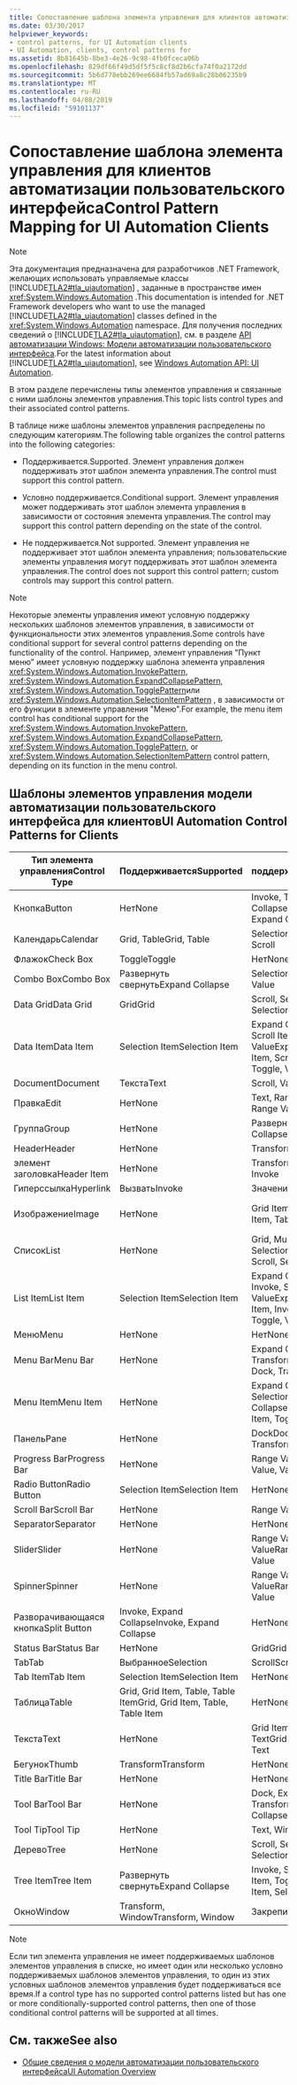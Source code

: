 ```yaml
---
title: Сопоставление шаблона элемента управления для клиентов автоматизации пользовательского интерфейса
ms.date: 03/30/2017
helpviewer_keywords:
- control patterns, for UI Automation clients
- UI Automation, clients, control patterns for
ms.assetid: 8b81645b-8be3-4e26-9c98-4fb0fceca06b
ms.openlocfilehash: 829df66f49d5df5f5c8cf8d2b6cfa74f0a2172dd
ms.sourcegitcommit: 5b6d778ebb269ee6684fb57ad69a8c28b06235b9
ms.translationtype: MT
ms.contentlocale: ru-RU
ms.lasthandoff: 04/08/2019
ms.locfileid: "59101137"
---
```

# <a name="control-pattern-mapping-for-ui-automation-clients"></a><span data-ttu-id="0087f-102">Сопоставление шаблона элемента управления для клиентов автоматизации пользовательского интерфейса</span><span class="sxs-lookup"><span data-stu-id="0087f-102">Control Pattern Mapping for UI Automation Clients</span></span>
> [!NOTE]
>  <span data-ttu-id="0087f-103">Эта документация предназначена для разработчиков .NET Framework, желающих использовать управляемые классы [!INCLUDE[TLA2#tla_uiautomation](../../../includes/tla2sharptla-uiautomation-md.md)] , заданные в пространстве имен <xref:System.Windows.Automation> .</span><span class="sxs-lookup"><span data-stu-id="0087f-103">This documentation is intended for .NET Framework developers who want to use the managed [!INCLUDE[TLA2#tla_uiautomation](../../../includes/tla2sharptla-uiautomation-md.md)] classes defined in the <xref:System.Windows.Automation> namespace.</span></span> <span data-ttu-id="0087f-104">Для получения последних сведений о [!INCLUDE[TLA2#tla_uiautomation](../../../includes/tla2sharptla-uiautomation-md.md)], см. в разделе [API автоматизации Windows: Модели автоматизации пользовательского интерфейса](https://go.microsoft.com/fwlink/?LinkID=156746).</span><span class="sxs-lookup"><span data-stu-id="0087f-104">For the latest information about [!INCLUDE[TLA2#tla_uiautomation](../../../includes/tla2sharptla-uiautomation-md.md)], see [Windows Automation API: UI Automation](https://go.microsoft.com/fwlink/?LinkID=156746).</span></span>  
  
 <span data-ttu-id="0087f-105">В этом разделе перечислены типы элементов управления и связанные с ними шаблоны элементов управления.</span><span class="sxs-lookup"><span data-stu-id="0087f-105">This topic lists control types and their associated control patterns.</span></span>  
  
 <span data-ttu-id="0087f-106">В таблице ниже шаблоны элементов управления распределены по следующим категориям.</span><span class="sxs-lookup"><span data-stu-id="0087f-106">The following table organizes the control patterns into the following categories:</span></span>  
  
-   <span data-ttu-id="0087f-107">Поддерживается.</span><span class="sxs-lookup"><span data-stu-id="0087f-107">Supported.</span></span> <span data-ttu-id="0087f-108">Элемент управления должен поддерживать этот шаблон элемента управления.</span><span class="sxs-lookup"><span data-stu-id="0087f-108">The control must support this control pattern.</span></span>  
  
-   <span data-ttu-id="0087f-109">Условно поддерживается.</span><span class="sxs-lookup"><span data-stu-id="0087f-109">Conditional support.</span></span> <span data-ttu-id="0087f-110">Элемент управления может поддерживать этот шаблон элемента управления в зависимости от состояния элемента управления.</span><span class="sxs-lookup"><span data-stu-id="0087f-110">The control may support this control pattern depending on the state of the control.</span></span>  
  
-   <span data-ttu-id="0087f-111">Не поддерживается.</span><span class="sxs-lookup"><span data-stu-id="0087f-111">Not supported.</span></span> <span data-ttu-id="0087f-112">Элемент управления не поддерживает этот шаблон элемента управления; пользовательские элементы управления могут поддерживать этот шаблон элемента управления.</span><span class="sxs-lookup"><span data-stu-id="0087f-112">The control does not support this control pattern; custom controls may support this control pattern.</span></span>  
  
> [!NOTE]
>  <span data-ttu-id="0087f-113">Некоторые элементы управления имеют условную поддержку нескольких шаблонов элементов управления, в зависимости от функциональности этих элементов управления.</span><span class="sxs-lookup"><span data-stu-id="0087f-113">Some controls have conditional support for several control patterns depending on the functionality of the control.</span></span> <span data-ttu-id="0087f-114">Например, элемент управления "Пункт меню" имеет условную поддержку шаблона элемента управления <xref:System.Windows.Automation.InvokePattern>, <xref:System.Windows.Automation.ExpandCollapsePattern>, <xref:System.Windows.Automation.TogglePattern>или <xref:System.Windows.Automation.SelectionItemPattern> , в зависимости от его функции в элементе управления "Меню".</span><span class="sxs-lookup"><span data-stu-id="0087f-114">For example, the menu item control has conditional support for the <xref:System.Windows.Automation.InvokePattern>, <xref:System.Windows.Automation.ExpandCollapsePattern>, <xref:System.Windows.Automation.TogglePattern>, or <xref:System.Windows.Automation.SelectionItemPattern> control pattern, depending on its function in the menu control.</span></span>  
  
<a name="control_mapping_clients"></a>   
## <a name="ui-automation-control-patterns-for-clients"></a><span data-ttu-id="0087f-115">Шаблоны элементов управления модели автоматизации пользовательского интерфейса для клиентов</span><span class="sxs-lookup"><span data-stu-id="0087f-115">UI Automation Control Patterns for Clients</span></span>  
  
|<span data-ttu-id="0087f-116">Тип элемента управления</span><span class="sxs-lookup"><span data-stu-id="0087f-116">Control Type</span></span>|<span data-ttu-id="0087f-117">Поддерживается</span><span class="sxs-lookup"><span data-stu-id="0087f-117">Supported</span></span>|<span data-ttu-id="0087f-118">Условно поддерживается</span><span class="sxs-lookup"><span data-stu-id="0087f-118">Conditional Support</span></span>|<span data-ttu-id="0087f-119">Не поддерживается</span><span class="sxs-lookup"><span data-stu-id="0087f-119">Not Supported</span></span>|  
|------------------|---------------|-------------------------|-------------------|  
|<span data-ttu-id="0087f-120">Кнопка</span><span class="sxs-lookup"><span data-stu-id="0087f-120">Button</span></span>|<span data-ttu-id="0087f-121">Нет</span><span class="sxs-lookup"><span data-stu-id="0087f-121">None</span></span>|<span data-ttu-id="0087f-122">Invoke, Toggle, Expand Collapse</span><span class="sxs-lookup"><span data-stu-id="0087f-122">Invoke, Toggle, Expand Collapse</span></span>|<span data-ttu-id="0087f-123">Нет</span><span class="sxs-lookup"><span data-stu-id="0087f-123">None</span></span>|  
|<span data-ttu-id="0087f-124">Календарь</span><span class="sxs-lookup"><span data-stu-id="0087f-124">Calendar</span></span>|<span data-ttu-id="0087f-125">Grid, Table</span><span class="sxs-lookup"><span data-stu-id="0087f-125">Grid, Table</span></span>|<span data-ttu-id="0087f-126">Selection, Scroll</span><span class="sxs-lookup"><span data-stu-id="0087f-126">Selection, Scroll</span></span>|<span data-ttu-id="0087f-127">Значение</span><span class="sxs-lookup"><span data-stu-id="0087f-127">Value</span></span>|  
|<span data-ttu-id="0087f-128">Флажок</span><span class="sxs-lookup"><span data-stu-id="0087f-128">Check Box</span></span>|<span data-ttu-id="0087f-129">Toggle</span><span class="sxs-lookup"><span data-stu-id="0087f-129">Toggle</span></span>|<span data-ttu-id="0087f-130">Нет</span><span class="sxs-lookup"><span data-stu-id="0087f-130">None</span></span>|<span data-ttu-id="0087f-131">Нет</span><span class="sxs-lookup"><span data-stu-id="0087f-131">None</span></span>|  
|<span data-ttu-id="0087f-132">Combo Box</span><span class="sxs-lookup"><span data-stu-id="0087f-132">Combo Box</span></span>|<span data-ttu-id="0087f-133">Развернуть свернуть</span><span class="sxs-lookup"><span data-stu-id="0087f-133">Expand Collapse</span></span>|<span data-ttu-id="0087f-134">Selection, Value</span><span class="sxs-lookup"><span data-stu-id="0087f-134">Selection, Value</span></span>|<span data-ttu-id="0087f-135">Scroll</span><span class="sxs-lookup"><span data-stu-id="0087f-135">Scroll</span></span>|  
|<span data-ttu-id="0087f-136">Data Grid</span><span class="sxs-lookup"><span data-stu-id="0087f-136">Data Grid</span></span>|<span data-ttu-id="0087f-137">Grid</span><span class="sxs-lookup"><span data-stu-id="0087f-137">Grid</span></span>|<span data-ttu-id="0087f-138">Scroll, Selection, Table</span><span class="sxs-lookup"><span data-stu-id="0087f-138">Scroll, Selection, Table</span></span>|<span data-ttu-id="0087f-139">Нет</span><span class="sxs-lookup"><span data-stu-id="0087f-139">None</span></span>|  
|<span data-ttu-id="0087f-140">Data Item</span><span class="sxs-lookup"><span data-stu-id="0087f-140">Data Item</span></span>|<span data-ttu-id="0087f-141">Selection Item</span><span class="sxs-lookup"><span data-stu-id="0087f-141">Selection Item</span></span>|<span data-ttu-id="0087f-142">Expand Collapse, Grid Item, Scroll Item, Table, Toggle, Value</span><span class="sxs-lookup"><span data-stu-id="0087f-142">Expand Collapse, Grid Item, Scroll Item, Table, Toggle, Value</span></span>|<span data-ttu-id="0087f-143">Нет</span><span class="sxs-lookup"><span data-stu-id="0087f-143">None</span></span>|  
|<span data-ttu-id="0087f-144">Document</span><span class="sxs-lookup"><span data-stu-id="0087f-144">Document</span></span>|<span data-ttu-id="0087f-145">Текста</span><span class="sxs-lookup"><span data-stu-id="0087f-145">Text</span></span>|<span data-ttu-id="0087f-146">Scroll, Value</span><span class="sxs-lookup"><span data-stu-id="0087f-146">Scroll, Value</span></span>|<span data-ttu-id="0087f-147">Нет</span><span class="sxs-lookup"><span data-stu-id="0087f-147">None</span></span>|  
|<span data-ttu-id="0087f-148">Правка</span><span class="sxs-lookup"><span data-stu-id="0087f-148">Edit</span></span>|<span data-ttu-id="0087f-149">Нет</span><span class="sxs-lookup"><span data-stu-id="0087f-149">None</span></span>|<span data-ttu-id="0087f-150">Text, Range Value, Value</span><span class="sxs-lookup"><span data-stu-id="0087f-150">Text, Range Value, Value</span></span>|<span data-ttu-id="0087f-151">Нет</span><span class="sxs-lookup"><span data-stu-id="0087f-151">None</span></span>|  
|<span data-ttu-id="0087f-152">Группа</span><span class="sxs-lookup"><span data-stu-id="0087f-152">Group</span></span>|<span data-ttu-id="0087f-153">Нет</span><span class="sxs-lookup"><span data-stu-id="0087f-153">None</span></span>|<span data-ttu-id="0087f-154">Развернуть свернуть</span><span class="sxs-lookup"><span data-stu-id="0087f-154">Expand Collapse</span></span>|<span data-ttu-id="0087f-155">Нет</span><span class="sxs-lookup"><span data-stu-id="0087f-155">None</span></span>|  
|<span data-ttu-id="0087f-156">Header</span><span class="sxs-lookup"><span data-stu-id="0087f-156">Header</span></span>|<span data-ttu-id="0087f-157">Нет</span><span class="sxs-lookup"><span data-stu-id="0087f-157">None</span></span>|<span data-ttu-id="0087f-158">Transform</span><span class="sxs-lookup"><span data-stu-id="0087f-158">Transform</span></span>|<span data-ttu-id="0087f-159">Нет</span><span class="sxs-lookup"><span data-stu-id="0087f-159">None</span></span>|  
|<span data-ttu-id="0087f-160">элемент заголовка</span><span class="sxs-lookup"><span data-stu-id="0087f-160">Header Item</span></span>|<span data-ttu-id="0087f-161">Нет</span><span class="sxs-lookup"><span data-stu-id="0087f-161">None</span></span>|<span data-ttu-id="0087f-162">Transform, Invoke</span><span class="sxs-lookup"><span data-stu-id="0087f-162">Transform, Invoke</span></span>|<span data-ttu-id="0087f-163">Нет</span><span class="sxs-lookup"><span data-stu-id="0087f-163">None</span></span>|  
|<span data-ttu-id="0087f-164">Гиперссылка</span><span class="sxs-lookup"><span data-stu-id="0087f-164">Hyperlink</span></span>|<span data-ttu-id="0087f-165">Вызвать</span><span class="sxs-lookup"><span data-stu-id="0087f-165">Invoke</span></span>|<span data-ttu-id="0087f-166">Значение</span><span class="sxs-lookup"><span data-stu-id="0087f-166">Value</span></span>|<span data-ttu-id="0087f-167">Нет</span><span class="sxs-lookup"><span data-stu-id="0087f-167">None</span></span>|  
|<span data-ttu-id="0087f-168">Изображение</span><span class="sxs-lookup"><span data-stu-id="0087f-168">Image</span></span>|<span data-ttu-id="0087f-169">Нет</span><span class="sxs-lookup"><span data-stu-id="0087f-169">None</span></span>|<span data-ttu-id="0087f-170">Grid Item, Table Item</span><span class="sxs-lookup"><span data-stu-id="0087f-170">Grid Item, Table Item</span></span>|<span data-ttu-id="0087f-171">Invoke, Selection Item</span><span class="sxs-lookup"><span data-stu-id="0087f-171">Invoke, Selection Item</span></span>|  
|<span data-ttu-id="0087f-172">Список</span><span class="sxs-lookup"><span data-stu-id="0087f-172">List</span></span>|<span data-ttu-id="0087f-173">Нет</span><span class="sxs-lookup"><span data-stu-id="0087f-173">None</span></span>|<span data-ttu-id="0087f-174">Grid, Multiple View, Scroll, Selection</span><span class="sxs-lookup"><span data-stu-id="0087f-174">Grid, Multiple View, Scroll, Selection</span></span>|<span data-ttu-id="0087f-175">Таблица</span><span class="sxs-lookup"><span data-stu-id="0087f-175">Table</span></span>|  
|<span data-ttu-id="0087f-176">List Item</span><span class="sxs-lookup"><span data-stu-id="0087f-176">List Item</span></span>|<span data-ttu-id="0087f-177">Selection Item</span><span class="sxs-lookup"><span data-stu-id="0087f-177">Selection Item</span></span>|<span data-ttu-id="0087f-178">Expand Collapse, Grid Item, Invoke, Scroll Item, Toggle, Value</span><span class="sxs-lookup"><span data-stu-id="0087f-178">Expand Collapse, Grid Item, Invoke, Scroll Item, Toggle, Value</span></span>|<span data-ttu-id="0087f-179">Нет</span><span class="sxs-lookup"><span data-stu-id="0087f-179">None</span></span>|  
|<span data-ttu-id="0087f-180">Меню</span><span class="sxs-lookup"><span data-stu-id="0087f-180">Menu</span></span>|<span data-ttu-id="0087f-181">Нет</span><span class="sxs-lookup"><span data-stu-id="0087f-181">None</span></span>|<span data-ttu-id="0087f-182">Нет</span><span class="sxs-lookup"><span data-stu-id="0087f-182">None</span></span>|<span data-ttu-id="0087f-183">Нет</span><span class="sxs-lookup"><span data-stu-id="0087f-183">None</span></span>|  
|<span data-ttu-id="0087f-184">Menu Bar</span><span class="sxs-lookup"><span data-stu-id="0087f-184">Menu Bar</span></span>|<span data-ttu-id="0087f-185">Нет</span><span class="sxs-lookup"><span data-stu-id="0087f-185">None</span></span>|<span data-ttu-id="0087f-186">Expand Collapse, Dock, Transform</span><span class="sxs-lookup"><span data-stu-id="0087f-186">Expand Collapse, Dock, Transform</span></span>|<span data-ttu-id="0087f-187">Нет</span><span class="sxs-lookup"><span data-stu-id="0087f-187">None</span></span>|  
|<span data-ttu-id="0087f-188">Menu Item</span><span class="sxs-lookup"><span data-stu-id="0087f-188">Menu Item</span></span>|<span data-ttu-id="0087f-189">Нет</span><span class="sxs-lookup"><span data-stu-id="0087f-189">None</span></span>|<span data-ttu-id="0087f-190">Expand Collapse, Invoke, Selection Item, Toggle</span><span class="sxs-lookup"><span data-stu-id="0087f-190">Expand Collapse, Invoke, Selection Item, Toggle</span></span>|<span data-ttu-id="0087f-191">Нет</span><span class="sxs-lookup"><span data-stu-id="0087f-191">None</span></span>|  
|<span data-ttu-id="0087f-192">Панель</span><span class="sxs-lookup"><span data-stu-id="0087f-192">Pane</span></span>|<span data-ttu-id="0087f-193">Нет</span><span class="sxs-lookup"><span data-stu-id="0087f-193">None</span></span>|<span data-ttu-id="0087f-194">Dock</span><span class="sxs-lookup"><span data-stu-id="0087f-194">Dock.</span></span> <span data-ttu-id="0087f-195">Scroll, Transform</span><span class="sxs-lookup"><span data-stu-id="0087f-195">Scroll, Transform</span></span>|<span data-ttu-id="0087f-196">Окно</span><span class="sxs-lookup"><span data-stu-id="0087f-196">Window</span></span>|  
|<span data-ttu-id="0087f-197">Progress Bar</span><span class="sxs-lookup"><span data-stu-id="0087f-197">Progress Bar</span></span>|<span data-ttu-id="0087f-198">Нет</span><span class="sxs-lookup"><span data-stu-id="0087f-198">None</span></span>|<span data-ttu-id="0087f-199">Range Value, Value</span><span class="sxs-lookup"><span data-stu-id="0087f-199">Range Value, Value</span></span>|<span data-ttu-id="0087f-200">Нет</span><span class="sxs-lookup"><span data-stu-id="0087f-200">None</span></span>|  
|<span data-ttu-id="0087f-201">Radio Button</span><span class="sxs-lookup"><span data-stu-id="0087f-201">Radio Button</span></span>|<span data-ttu-id="0087f-202">Selection Item</span><span class="sxs-lookup"><span data-stu-id="0087f-202">Selection Item</span></span>|<span data-ttu-id="0087f-203">Нет</span><span class="sxs-lookup"><span data-stu-id="0087f-203">None</span></span>|<span data-ttu-id="0087f-204">Toggle</span><span class="sxs-lookup"><span data-stu-id="0087f-204">Toggle</span></span>|  
|<span data-ttu-id="0087f-205">Scroll Bar</span><span class="sxs-lookup"><span data-stu-id="0087f-205">Scroll Bar</span></span>|<span data-ttu-id="0087f-206">Нет</span><span class="sxs-lookup"><span data-stu-id="0087f-206">None</span></span>|<span data-ttu-id="0087f-207">Range Value</span><span class="sxs-lookup"><span data-stu-id="0087f-207">Range Value</span></span>|<span data-ttu-id="0087f-208">Scroll</span><span class="sxs-lookup"><span data-stu-id="0087f-208">Scroll</span></span>|  
|<span data-ttu-id="0087f-209">Separator</span><span class="sxs-lookup"><span data-stu-id="0087f-209">Separator</span></span>|<span data-ttu-id="0087f-210">Нет</span><span class="sxs-lookup"><span data-stu-id="0087f-210">None</span></span>|<span data-ttu-id="0087f-211">Нет</span><span class="sxs-lookup"><span data-stu-id="0087f-211">None</span></span>|<span data-ttu-id="0087f-212">Нет</span><span class="sxs-lookup"><span data-stu-id="0087f-212">None</span></span>|  
|<span data-ttu-id="0087f-213">Slider</span><span class="sxs-lookup"><span data-stu-id="0087f-213">Slider</span></span>|<span data-ttu-id="0087f-214">Нет</span><span class="sxs-lookup"><span data-stu-id="0087f-214">None</span></span>|<span data-ttu-id="0087f-215">Range Value, Selection, Value</span><span class="sxs-lookup"><span data-stu-id="0087f-215">Range Value, Selection, Value</span></span>|<span data-ttu-id="0087f-216">Нет</span><span class="sxs-lookup"><span data-stu-id="0087f-216">None</span></span>|  
|<span data-ttu-id="0087f-217">Spinner</span><span class="sxs-lookup"><span data-stu-id="0087f-217">Spinner</span></span>|<span data-ttu-id="0087f-218">Нет</span><span class="sxs-lookup"><span data-stu-id="0087f-218">None</span></span>|<span data-ttu-id="0087f-219">Range Value, Selection, Value</span><span class="sxs-lookup"><span data-stu-id="0087f-219">Range Value, Selection, Value</span></span>|<span data-ttu-id="0087f-220">Нет</span><span class="sxs-lookup"><span data-stu-id="0087f-220">None</span></span>|  
|<span data-ttu-id="0087f-221">Разворачивающаяся кнопка</span><span class="sxs-lookup"><span data-stu-id="0087f-221">Split Button</span></span>|<span data-ttu-id="0087f-222">Invoke, Expand Collapse</span><span class="sxs-lookup"><span data-stu-id="0087f-222">Invoke, Expand Collapse</span></span>|<span data-ttu-id="0087f-223">Нет</span><span class="sxs-lookup"><span data-stu-id="0087f-223">None</span></span>|<span data-ttu-id="0087f-224">Нет</span><span class="sxs-lookup"><span data-stu-id="0087f-224">None</span></span>|  
|<span data-ttu-id="0087f-225">Status Bar</span><span class="sxs-lookup"><span data-stu-id="0087f-225">Status Bar</span></span>|<span data-ttu-id="0087f-226">Нет</span><span class="sxs-lookup"><span data-stu-id="0087f-226">None</span></span>|<span data-ttu-id="0087f-227">Grid</span><span class="sxs-lookup"><span data-stu-id="0087f-227">Grid</span></span>|<span data-ttu-id="0087f-228">Нет</span><span class="sxs-lookup"><span data-stu-id="0087f-228">None</span></span>|  
|<span data-ttu-id="0087f-229">Tab</span><span class="sxs-lookup"><span data-stu-id="0087f-229">Tab</span></span>|<span data-ttu-id="0087f-230">Выбранное</span><span class="sxs-lookup"><span data-stu-id="0087f-230">Selection</span></span>|<span data-ttu-id="0087f-231">Scroll</span><span class="sxs-lookup"><span data-stu-id="0087f-231">Scroll</span></span>|<span data-ttu-id="0087f-232">Нет</span><span class="sxs-lookup"><span data-stu-id="0087f-232">None</span></span>|  
|<span data-ttu-id="0087f-233">Tab Item</span><span class="sxs-lookup"><span data-stu-id="0087f-233">Tab Item</span></span>|<span data-ttu-id="0087f-234">Selection Item</span><span class="sxs-lookup"><span data-stu-id="0087f-234">Selection Item</span></span>|<span data-ttu-id="0087f-235">Нет</span><span class="sxs-lookup"><span data-stu-id="0087f-235">None</span></span>|<span data-ttu-id="0087f-236">Вызвать</span><span class="sxs-lookup"><span data-stu-id="0087f-236">Invoke</span></span>|  
|<span data-ttu-id="0087f-237">Таблица</span><span class="sxs-lookup"><span data-stu-id="0087f-237">Table</span></span>|<span data-ttu-id="0087f-238">Grid, Grid Item, Table, Table Item</span><span class="sxs-lookup"><span data-stu-id="0087f-238">Grid, Grid Item, Table, Table Item</span></span>|<span data-ttu-id="0087f-239">Нет</span><span class="sxs-lookup"><span data-stu-id="0087f-239">None</span></span>|<span data-ttu-id="0087f-240">Нет</span><span class="sxs-lookup"><span data-stu-id="0087f-240">None</span></span>|  
|<span data-ttu-id="0087f-241">Текста</span><span class="sxs-lookup"><span data-stu-id="0087f-241">Text</span></span>|<span data-ttu-id="0087f-242">Нет</span><span class="sxs-lookup"><span data-stu-id="0087f-242">None</span></span>|<span data-ttu-id="0087f-243">Grid Item, Table Item, Text</span><span class="sxs-lookup"><span data-stu-id="0087f-243">Grid Item, Table Item, Text</span></span>|<span data-ttu-id="0087f-244">Значение</span><span class="sxs-lookup"><span data-stu-id="0087f-244">Value</span></span>|  
|<span data-ttu-id="0087f-245">Бегунок</span><span class="sxs-lookup"><span data-stu-id="0087f-245">Thumb</span></span>|<span data-ttu-id="0087f-246">Transform</span><span class="sxs-lookup"><span data-stu-id="0087f-246">Transform</span></span>|<span data-ttu-id="0087f-247">Нет</span><span class="sxs-lookup"><span data-stu-id="0087f-247">None</span></span>|<span data-ttu-id="0087f-248">Нет</span><span class="sxs-lookup"><span data-stu-id="0087f-248">None</span></span>|  
|<span data-ttu-id="0087f-249">Title Bar</span><span class="sxs-lookup"><span data-stu-id="0087f-249">Title Bar</span></span>|<span data-ttu-id="0087f-250">Нет</span><span class="sxs-lookup"><span data-stu-id="0087f-250">None</span></span>|<span data-ttu-id="0087f-251">Нет</span><span class="sxs-lookup"><span data-stu-id="0087f-251">None</span></span>|<span data-ttu-id="0087f-252">Нет</span><span class="sxs-lookup"><span data-stu-id="0087f-252">None</span></span>|  
|<span data-ttu-id="0087f-253">Tool Bar</span><span class="sxs-lookup"><span data-stu-id="0087f-253">Tool Bar</span></span>|<span data-ttu-id="0087f-254">Нет</span><span class="sxs-lookup"><span data-stu-id="0087f-254">None</span></span>|<span data-ttu-id="0087f-255">Dock, Expand Collapse, Transform</span><span class="sxs-lookup"><span data-stu-id="0087f-255">Dock, Expand Collapse, Transform</span></span>|<span data-ttu-id="0087f-256">Нет</span><span class="sxs-lookup"><span data-stu-id="0087f-256">None</span></span>|  
|<span data-ttu-id="0087f-257">Tool Tip</span><span class="sxs-lookup"><span data-stu-id="0087f-257">Tool Tip</span></span>|<span data-ttu-id="0087f-258">Нет</span><span class="sxs-lookup"><span data-stu-id="0087f-258">None</span></span>|<span data-ttu-id="0087f-259">Text, Window</span><span class="sxs-lookup"><span data-stu-id="0087f-259">Text, Window</span></span>|<span data-ttu-id="0087f-260">Нет</span><span class="sxs-lookup"><span data-stu-id="0087f-260">None</span></span>|  
|<span data-ttu-id="0087f-261">Дерево</span><span class="sxs-lookup"><span data-stu-id="0087f-261">Tree</span></span>|<span data-ttu-id="0087f-262">Нет</span><span class="sxs-lookup"><span data-stu-id="0087f-262">None</span></span>|<span data-ttu-id="0087f-263">Scroll, Selection</span><span class="sxs-lookup"><span data-stu-id="0087f-263">Scroll, Selection</span></span>|<span data-ttu-id="0087f-264">Нет</span><span class="sxs-lookup"><span data-stu-id="0087f-264">None</span></span>|  
|<span data-ttu-id="0087f-265">Tree Item</span><span class="sxs-lookup"><span data-stu-id="0087f-265">Tree Item</span></span>|<span data-ttu-id="0087f-266">Развернуть свернуть</span><span class="sxs-lookup"><span data-stu-id="0087f-266">Expand Collapse</span></span>|<span data-ttu-id="0087f-267">Invoke, Scroll Item, Selection Item, Toggle</span><span class="sxs-lookup"><span data-stu-id="0087f-267">Invoke, Scroll Item, Selection Item, Toggle</span></span>|<span data-ttu-id="0087f-268">Нет</span><span class="sxs-lookup"><span data-stu-id="0087f-268">None</span></span>|  
|<span data-ttu-id="0087f-269">Окно</span><span class="sxs-lookup"><span data-stu-id="0087f-269">Window</span></span>|<span data-ttu-id="0087f-270">Transform, Window</span><span class="sxs-lookup"><span data-stu-id="0087f-270">Transform, Window</span></span>|<span data-ttu-id="0087f-271">Закрепить</span><span class="sxs-lookup"><span data-stu-id="0087f-271">Dock</span></span>|<span data-ttu-id="0087f-272">Нет</span><span class="sxs-lookup"><span data-stu-id="0087f-272">None</span></span>|  
  
> [!NOTE]
>  <span data-ttu-id="0087f-273">Если тип элемента управления не имеет поддерживаемых шаблонов элементов управления в списке, но имеет один или несколько условно поддерживаемых шаблонов элементов управления, то один из этих условных шаблонов элементов управления будет поддерживаться все время.</span><span class="sxs-lookup"><span data-stu-id="0087f-273">If a control type has no supported control patterns listed but has one or more conditionally-supported control patterns, then one of those conditional control patterns will be supported at all times.</span></span>  
  
## <a name="see-also"></a><span data-ttu-id="0087f-274">См. также</span><span class="sxs-lookup"><span data-stu-id="0087f-274">See also</span></span>

- [<span data-ttu-id="0087f-275">Общие сведения о модели автоматизации пользовательского интерфейса</span><span class="sxs-lookup"><span data-stu-id="0087f-275">UI Automation Overview</span></span>](../../../docs/framework/ui-automation/ui-automation-overview.md)
